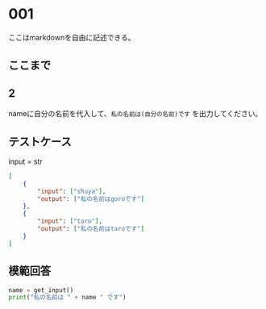 # 001

ここはmarkdownを自由に記述できる。

ここまで
---
## 2

nameに自分の名前を代入して、`私の名前は(自分の名前)です` を出力してください。

## テストケース
input = str
```json
[
	{
		"input": ["shuya"],
		"output": ["私の名前はgoroです"]
  	},
	{
		"input": ["taro"],
		"output": ["私の名前はtaroです"]
	}
]
```

## 模範回答
```python
name = get_input()
print("私の名前は " + name " です")
```